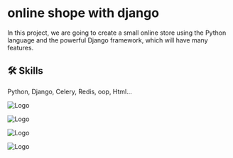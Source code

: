 
# online shope with django 

In this project, we are going to create a small online store using the Python language and the powerful Django framework, which will have many features.


## 🛠 Skills
Python, Django, Celery, Redis, oop, Html...


![Logo](https://www.djangoproject.com/m/img/logos/django-logo-negative.svg)


![Logo](https://g2tech.co/content/images/2023/05/python-celery-1.png)

![Logo](https://1000logos.net/wp-content/uploads/2020/08/Redis-Logo.png)


![Logo](https://media.dev.to/cdn-cgi/image/width=1280,height=720,fit=cover,gravity=auto,format=auto/https%3A%2F%2Fdev-to-uploads.s3.amazonaws.com%2Fuploads%2Farticles%2Fd37epnfn0ajgb37i3lfz.png)


